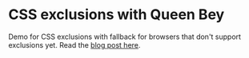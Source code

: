 # CSS exclusions with Queen Bey

Demo for CSS exclusions with fallback for browsers that don't support exclusions yet. Read the [blog post here](https://www.chenhuijing.com/blog/css-exclusions-with-queen-bey/).
